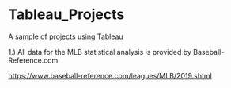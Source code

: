 # Tableau_Projects
A sample of projects using Tableau

1.) All data for the MLB statistical analysis is provided by Baseball-Reference.com

https://www.baseball-reference.com/leagues/MLB/2019.shtml
